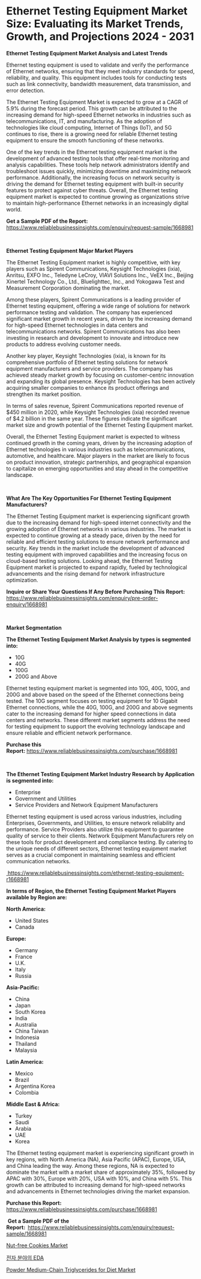 <p><h1>Ethernet Testing Equipment Market Size: Evaluating its Market Trends, Growth, and Projections 2024 - 2031</h1></p><p><strong>Ethernet Testing Equipment Market Analysis and Latest Trends</strong></p>
<p><p>Ethernet testing equipment is used to validate and verify the performance of Ethernet networks, ensuring that they meet industry standards for speed, reliability, and quality. This equipment includes tools for conducting tests such as link connectivity, bandwidth measurement, data transmission, and error detection.</p><p>The Ethernet Testing Equipment Market is expected to grow at a CAGR of 5.9% during the forecast period. This growth can be attributed to the increasing demand for high-speed Ethernet networks in industries such as telecommunications, IT, and manufacturing. As the adoption of technologies like cloud computing, Internet of Things (IoT), and 5G continues to rise, there is a growing need for reliable Ethernet testing equipment to ensure the smooth functioning of these networks.</p><p>One of the key trends in the Ethernet testing equipment market is the development of advanced testing tools that offer real-time monitoring and analysis capabilities. These tools help network administrators identify and troubleshoot issues quickly, minimizing downtime and maximizing network performance. Additionally, the increasing focus on network security is driving the demand for Ethernet testing equipment with built-in security features to protect against cyber threats. Overall, the Ethernet testing equipment market is expected to continue growing as organizations strive to maintain high-performance Ethernet networks in an increasingly digital world.</p></p>
<p><strong>Get a Sample PDF of the Report:&nbsp;</strong> <a href="https://www.reliablebusinessinsights.com/enquiry/request-sample/1668981">https://www.reliablebusinessinsights.com/enquiry/request-sample/1668981</a></p>
<p>&nbsp;</p>
<p><strong>Ethernet Testing Equipment Major Market Players</strong></p>
<p><p>The Ethernet Testing Equipment market is highly competitive, with key players such as Spirent Communications, Keysight Technologies (ixia), Anritsu, EXFO Inc., Teledyne LeCroy, VIAVI Solutions Inc., VeEX Inc., Beijing Xinertel Technology Co., Ltd., Bluelighttec, Inc., and Yokogawa Test and Measurement Corporation dominating the market.</p><p>Among these players, Spirent Communications is a leading provider of Ethernet testing equipment, offering a wide range of solutions for network performance testing and validation. The company has experienced significant market growth in recent years, driven by the increasing demand for high-speed Ethernet technologies in data centers and telecommunications networks. Spirent Communications has also been investing in research and development to innovate and introduce new products to address evolving customer needs.</p><p>Another key player, Keysight Technologies (ixia), is known for its comprehensive portfolio of Ethernet testing solutions for network equipment manufacturers and service providers. The company has achieved steady market growth by focusing on customer-centric innovation and expanding its global presence. Keysight Technologies has been actively acquiring smaller companies to enhance its product offerings and strengthen its market position.</p><p>In terms of sales revenue, Spirent Communications reported revenue of $450 million in 2020, while Keysight Technologies (ixia) recorded revenue of $4.2 billion in the same year. These figures indicate the significant market size and growth potential of the Ethernet Testing Equipment market.</p><p>Overall, the Ethernet Testing Equipment market is expected to witness continued growth in the coming years, driven by the increasing adoption of Ethernet technologies in various industries such as telecommunications, automotive, and healthcare. Major players in the market are likely to focus on product innovation, strategic partnerships, and geographical expansion to capitalize on emerging opportunities and stay ahead in the competitive landscape.</p></p>
<p>&nbsp;</p>
<p><strong>What Are The Key Opportunities For Ethernet Testing Equipment Manufacturers?</strong></p>
<p><p>The Ethernet Testing Equipment market is experiencing significant growth due to the increasing demand for high-speed internet connectivity and the growing adoption of Ethernet networks in various industries. The market is expected to continue growing at a steady pace, driven by the need for reliable and efficient testing solutions to ensure network performance and security. Key trends in the market include the development of advanced testing equipment with improved capabilities and the increasing focus on cloud-based testing solutions. Looking ahead, the Ethernet Testing Equipment market is projected to expand rapidly, fueled by technological advancements and the rising demand for network infrastructure optimization.</p></p>
<p><strong>Inquire or Share Your Questions If Any Before Purchasing This Report:</strong> <a href="https://www.reliablebusinessinsights.com/enquiry/pre-order-enquiry/1668981">https://www.reliablebusinessinsights.com/enquiry/pre-order-enquiry/1668981</a></p>
<p>&nbsp;</p>
<p><strong>Market Segmentation</strong></p>
<p><strong>The Ethernet Testing Equipment Market Analysis by types is segmented into:</strong></p>
<p><ul><li>10G</li><li>40G</li><li>100G</li><li>200G and Above</li></ul></p>
<p><p>Ethernet testing equipment market is segmented into 10G, 40G, 100G, and 200G and above based on the speed of the Ethernet connections being tested. The 10G segment focuses on testing equipment for 10 Gigabit Ethernet connections, while the 40G, 100G, and 200G and above segments cater to the increasing demand for higher speed connections in data centers and networks. These different market segments address the need for testing equipment to support the evolving technology landscape and ensure reliable and efficient network performance.</p></p>
<p><strong>Purchase this Report:&nbsp;</strong><a href="https://www.reliablebusinessinsights.com/purchase/1668981">https://www.reliablebusinessinsights.com/purchase/1668981</a></p>
<p>&nbsp;</p>
<p><strong>The Ethernet Testing Equipment Market Industry Research by Application is segmented into:</strong></p>
<p><ul><li>Enterprise</li><li>Government and Utilities</li><li>Service Providers and Network Equipment Manufacturers</li></ul></p>
<p><p>Ethernet testing equipment is used across various industries, including Enterprises, Governments, and Utilities, to ensure network reliability and performance. Service Providers also utilize this equipment to guarantee quality of service to their clients. Network Equipment Manufacturers rely on these tools for product development and compliance testing. By catering to the unique needs of different sectors, Ethernet testing equipment market serves as a crucial component in maintaining seamless and efficient communication networks.</p></p>
<p><a href="https://www.reliablebusinessinsights.com/ethernet-testing-equipment-r1668981">&nbsp;https://www.reliablebusinessinsights.com/ethernet-testing-equipment-r1668981</a></p>
<p><strong>In terms of Region, the Ethernet Testing Equipment Market Players available by Region are:</strong></p>
<p>
    <p> <strong> North America: </strong>
        <ul>
            <li>United States</li>
            <li>Canada</li>
        </ul>
        </p> 
    <p> <strong> Europe: </strong>
        <ul>
            <li>Germany</li>
            <li>France</li>
            <li>U.K.</li>
            <li>Italy</li>
            <li>Russia</li>
        </ul>
        </p> 
    <p> <strong> Asia-Pacific: </strong>
        <ul>
            <li>China</li>
            <li>Japan</li>
            <li>South Korea</li>
            <li>India</li>
            <li>Australia</li>
            <li>China Taiwan</li>
            <li>Indonesia</li>
            <li>Thailand</li>
            <li>Malaysia</li>
        </ul>
        </p> 
    <p> <strong> Latin America: </strong>
        <ul>
            <li>Mexico</li>
            <li>Brazil</li>
            <li>Argentina Korea</li>
            <li>Colombia</li>
        </ul>
        </p> 
    <p> <strong> Middle East & Africa: </strong>
        <ul>
            <li>Turkey</li>
            <li>Saudi</li>
            <li>Arabia</li>
            <li>UAE</li>
            <li>Korea</li>
        </ul>
    </p>
    </p>
<p><p>The Ethernet testing equipment market is experiencing significant growth in key regions, with North America (NA), Asia Pacific (APAC), Europe, USA, and China leading the way. Among these regions, NA is expected to dominate the market with a market share of approximately 35%, followed by APAC with 30%, Europe with 20%, USA with 10%, and China with 5%. This growth can be attributed to increasing demand for high-speed networks and advancements in Ethernet technologies driving the market expansion.</p></p>
<p><strong>Purchase this Report: </strong><a href="https://www.reliablebusinessinsights.com/purchase/1668981">https://www.reliablebusinessinsights.com/purchase/1668981</a></p>
<p>&nbsp;<strong>Get a Sample PDF of the Report:&nbsp;&nbsp;</strong><a href="https://www.reliablebusinessinsights.com/enquiry/request-sample/1668981">https://www.reliablebusinessinsights.com/enquiry/request-sample/1668981</a></p>
<p><strong></strong></p>
<p><p><a href="https://github.com/fiixsa/Market-Research-Report-List-3/blob/main/nut-free-cookies-market.md">Nut-free Cookies Market</a></p><p><a href="https://medium.com/@moulafa/%EC%A0%84%EC%9E%90-%EC%8B%9C%EC%9E%A5%EC%9D%98-%ED%83%90%EC%83%89-%EC%8B%9C%EC%9E%A5-%EC%B0%B8%EA%B0%80%EC%9E%90-%EC%8B%9C%EC%9E%A5-%EA%B7%9C%EB%AA%A8-%EC%A7%80%EB%A6%AC%EC%A0%81-%EC%A7%80%EC%97%AD-%EB%B0%8F-%EC%98%88%EC%B8%A1-2024-2031-cbc94acff20b">전자 분야의 EDA</a></p><p><a href="https://github.com/cecuraprangm/Market-Research-Report-List-3/blob/main/powder-medium-chain-triglycerides-for-diet-market.md">Powder Medium-Chain Triglycerides for Diet Market</a></p></p>